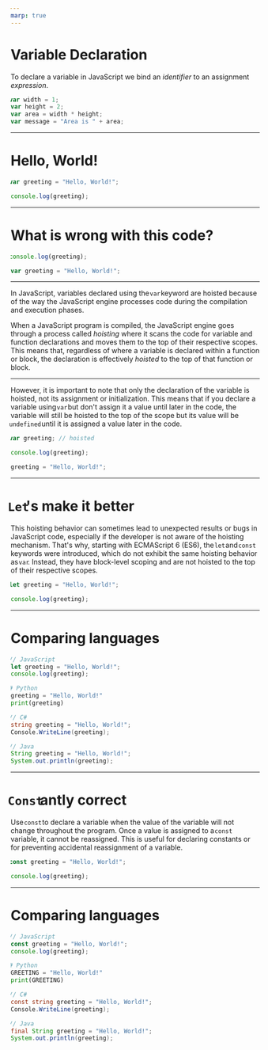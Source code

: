 ```yaml
---
marp: true
---
```


<style>
	@import url(https://fonts.bunny.net/css?family=fira-code:400|fira-sans:400,700);

:root {
    --color-background: #ddd;
    --color-background-code: #ccc;
    --color-background-paginate: rgba(128, 128, 128, 0.05);
    --color-foreground: #345;
    --color-highlight: #99c;
    --color-highlight-hover: #aaf;
    --color-highlight-heading: #99c;
    --color-header: #bbb;
    --color-header-shadow: transparent;
	}

	section {
		font-family: 'Fira Sans', sans-serif;
	}

	code {
		font-family: 'Fira Code', monospace;
		border-radius: 0.25em;
		margin: auto -0.25em;
		padding: auto 0.25em;
	}
</style>

# Variable Declaration

To declare a variable in JavaScript we bind an *identifier* to an assignment *expression*.

```js
var width = 1;
var height = 2;
var area = width * height;
var message = "Area is " + area;
```

---

# Hello, World!

```js
var greeting = "Hello, World!";

console.log(greeting);
```

---

# What is wrong with this code?

```js
console.log(greeting);

var greeting = "Hello, World!";
```

---

In JavaScript, variables declared using the `var` keyword are hoisted because of the way the JavaScript engine processes code during the compilation and execution phases.

When a JavaScript program is compiled, the JavaScript engine goes through a process called *hoisting* where it scans the code for variable and function declarations and moves them to the top of their respective scopes. This means that, regardless of where a variable is declared within a function or block, the declaration is effectively *hoisted* to the top of that function or block.

---

However, it is important to note that only the declaration of the variable is hoisted, not its assignment or initialization. This means that if you declare a variable using `var` but don't assign it a value until later in the code, the variable will still be hoisted to the top of the scope but its value will be `undefined` until it is assigned a value later in the code.

```js
var greeting; // hoisted

console.log(greeting);

greeting = "Hello, World!";
```

---

# `Let`'s make it better

This hoisting behavior can sometimes lead to unexpected results or bugs in JavaScript code, especially if the developer is not aware of the hoisting mechanism. That's why, starting with ECMAScript 6 (ES6), the `let` and `const` keywords were introduced, which do not exhibit the same hoisting behavior as `var`. Instead, they have block-level scoping and are not hoisted to the top of their respective scopes.

```js
let greeting = "Hello, World!"; 

console.log(greeting);
```

---

# Comparing languages

```js
// JavaScript
let greeting = "Hello, World!";
console.log(greeting);
```

```python
# Python
greeting = "Hello, World!"
print(greeting)
```

```cs
// C#
string greeting = "Hello, World!";
Console.WriteLine(greeting);
```

```java
// Java
String greeting = "Hello, World!";
System.out.println(greeting);
```

---

# `Const`antly correct

Use `const` to declare a variable when the value of the variable will not change throughout the program. Once a value is assigned to a `const` variable, it cannot be reassigned. This is useful for declaring constants or for preventing accidental reassignment of a variable.

```js
const greeting = "Hello, World!";

console.log(greeting);
```

---

# Comparing languages

```js
// JavaScript
const greeting = "Hello, World!";
console.log(greeting);
```

```python
# Python
GREETING = "Hello, World!" 
print(GREETING)
```

```cs
// C#
const string greeting = "Hello, World!";
Console.WriteLine(greeting);
```

```java
// Java
final String greeting = "Hello, World!";
System.out.println(greeting);
```